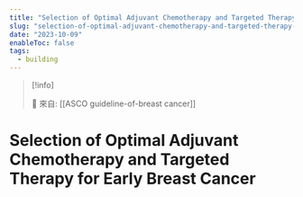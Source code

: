 ```yaml
---
title: "Selection of Optimal Adjuvant Chemotherapy and Targeted Therapy for Early Breast Cancer"
slug: "selection-of-optimal-adjuvant-chemotherapy-and-targeted-therapy-for-early-breast-cancer"
date: "2023-10-09"
enableToc: false
tags:
  - building
---
```


> [!info]
>
> 🌱 來自: [[ASCO guideline-of-breast cancer]]

# Selection of Optimal Adjuvant Chemotherapy and Targeted Therapy for Early Breast Cancer


